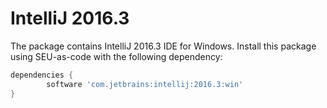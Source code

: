 IntelliJ 2016.3
=====

The package contains IntelliJ 2016.3 IDE for Windows. Install this package using
SEU-as-code with the following dependency:
```groovy
dependencies {
		software 'com.jetbrains:intellij:2016.3:win'
}
```
